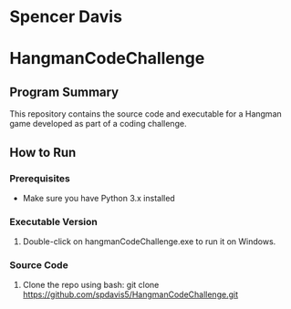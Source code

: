# Spencer Davis
# HangmanCodeChallenge

## Program Summary
This repository contains the source code and executable for a Hangman game developed as part of a coding challenge.

## How to Run
### Prerequisites
- Make sure you have Python 3.x installed

### Executable Version
1. Double-click on hangmanCodeChallenge.exe to run it on Windows.

### Source Code
1. Clone the repo using bash:
   git clone https://github.com/spdavis5/HangmanCodeChallenge.git
